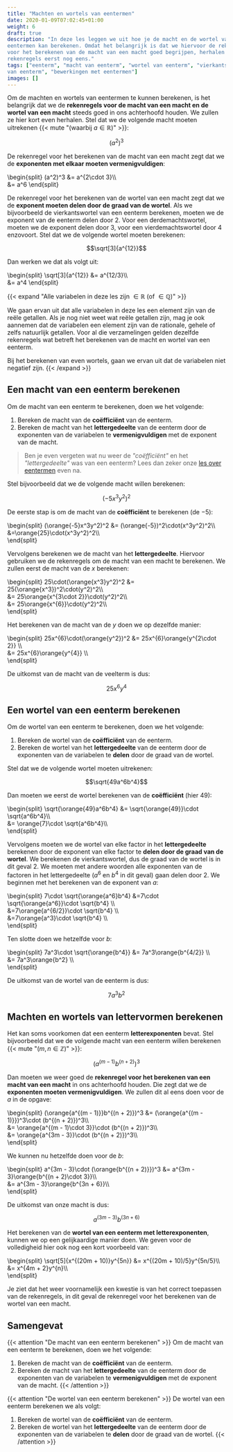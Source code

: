 ```yaml
---
title: "Machten en wortels van eentermen"
date: 2020-01-09T07:02:45+01:00
weight: 6
draft: true
description: "In deze les leggen we uit hoe je de macht en de wortel van
eentermen kan berekenen. Omdat het belangrijk is dat we hiervoor de rekenregels
voor het berekenen van de macht van een macht goed begrijpen, herhalen we die
rekenregels eerst nog eens."
tags: ["eenterm", "macht van eenterm", "wortel van eenterm", "vierkantswortel
van eenterm", "bewerkingen met eentermen"]
images: []
---
```


Om de machten en wortels van eentermen te kunnen berekenen, is het belangrijk
dat we de **rekenregels voor de macht van een macht en de wortel van een
macht** steeds goed in ons achterhoofd houden. We zullen ze hier kort even
herhalen. Stel dat we de volgende macht moeten uitrekenen
{{< mute "(waarbij $a \in \mathbb{R}$)" >}}:

$$(a^2)^3$$

De rekenregel voor het berekenen van de macht van een macht zegt dat we de
**exponenten met elkaar moeten vermenigvuldigen**:

\begin{split}
    (a^2)^3 &= a^{2\cdot 3}\\\\\
    &= a^6
\end{split}

De rekenregel voor het berekenen van de wortel van een macht zegt dat we de
**exponent moeten delen door de graad van de wortel**. Als we bijvoorbeeld de
vierkantswortel van een eenterm berekenen, moeten we de exponent van de
eenterm delen door $2$. Voor een derdemachtswortel, moeten we de exponent delen
door $3$, voor een vierdemachtswortel door $4$ enzovoort. Stel dat we de
volgende wortel moeten berekenen:

$$\sqrt[3]{a^{12}}$$

Dan werken we dat als volgt uit:

\begin{split}
    \sqrt[3]{a^{12}} &= a^{12/3}\\\\\
    &= a^4
\end{split}

{{< expand "Alle variabelen in deze les zijn $\in \mathbb{R}$ (of $\in \mathbb{Q}$)" >}}

We gaan ervan uit dat alle variabelen in deze les een element zijn van de reële
getallen. Als je nog niet weet wat reële getallen zijn, mag je ook aannemen
dat de variabelen een element zijn van de rationale, gehele of zelfs natuurlijk
getallen. Voor al die verzamelingen gelden dezelfde rekenregels wat
betreft het berekenen van de macht en wortel van een eenterm.

Bij het berekenen van even wortels, gaan we ervan uit dat de variabelen niet
negatief zijn.
{{< /expand >}}


## Een macht van een eenterm berekenen

Om de macht van een eenterm te berekenen, doen we het volgende:

1. Bereken de macht van de **coëfficiënt** van de eenterm.
2. Bereken de macht van het **lettergedeelte** van de eenterm door de
   exponenten van de variabelen te **vermenigvuldigen** met de exponent van de
   macht.

> Ben je even vergeten wat nu weer de *"coëfficiënt"* en het *"lettergedeelte"*
> was van een eenterm? Lees dan zeker onze [les over
> eentermen](../../eentermen/eenterm) even na.

Stel bijvoorbeeld dat we de volgende macht willen berekenen:

$$(-5x^3y^2)^2$$

De eerste stap is om de macht van de **coëfficiënt** te berekenen (de $-5$):

\begin{split}
    (\orange{-5}x^3y^2)^2 &= (\orange{-5})^2\cdot(x^3y^2)^2\\\\\
    &=\orange{25}\cdot(x^3y^2)^2\\\\\
\end{split}

Vervolgens berekenen we de macht van het **lettergedeelte**. Hiervoor gebruiken
we de rekenregels om de macht van een macht te berekenen. We zullen eerst de
macht van de $x$ berekenen:

\begin{split}
    25\cdot(\orange{x^3}y^2)^2
    &= 25(\orange{x^3})^2\cdot(y^2)^2\\\\\
    &= 25\orange{x^{3\cdot 2}}\cdot(y^2)^2\\\\\
    &= 25\orange{x^{6}}\cdot(y^2)^2\\\\\
\end{split}

Het berekenen van de macht van de $y$ doen we op dezelfde manier:

\begin{split}
    25x^{6}\cdot(\orange{y^2})^2
    &= 25x^{6}\orange{y^{2\cdot 2}} \\\\\
    &= 25x^{6}\orange{y^{4}} \\\\\
\end{split}

De uitkomst van de macht van de veelterm is dus:

$$25x^6y^4$$

## Een wortel van een eenterm berekenen

Om de wortel van een eenterm te berekenen, doen we het volgende:

1. Bereken de wortel van de **coëfficiënt** van de eenterm.
2. Bereken de wortel van het **lettergedeelte** van de eenterm door de
   exponenten van de variabelen te **delen** door de graad van de
   wortel.

Stel dat we de volgende wortel moeten uitrekenen:

$$\sqrt{49a^6b^4}$$

Dan moeten we eerst de wortel berekenen van de **coëfficiënt** (hier $49$):

\begin{split}
    \sqrt{\orange{49}a^6b^4}
    &=  \sqrt{\orange{49}}\cdot \sqrt{a^6b^4}\\\\\
    &=  \orange{7}\cdot \sqrt{a^6b^4}\\\\\
\end{split}

Vervolgens moeten we de wortel van elke factor in het **lettergedeelte**
berekenen door de exponent van elke factor te **delen door de graad van de
wortel**. We berekenen de vierkantswortel, dus de graad van de wortel is in dit
geval $2$. We moeten met andere woorden alle exponenten van de factoren in het
lettergedeelte ($a^6$ en $b^4$ in dit geval) gaan delen door $2$. We beginnen
met het berekenen van de exponent van $a$:

\begin{split}
    7\cdot \sqrt{\orange{a^6}b^4}
    &=7\cdot \sqrt{\orange{a^6}}\cdot \sqrt{b^4} \\\\\
    &=7\orange{a^{6/2}}\cdot \sqrt{b^4} \\\\\
    &=7\orange{a^3}\cdot \sqrt{b^4} \\\\\
\end{split}

Ten slotte doen we hetzelfde voor $b$:

\begin{split}
    7a^3\cdot \sqrt{\orange{b^4}}
    &= 7a^3\orange{b^{4/2}} \\\\\
    &= 7a^3\orange{b^2} \\\\\
\end{split}

De uitkomst van de wortel van de eenterm is dus:

$$7a^3b^2$$

## Machten en wortels van lettervormen berekenen

Het kan soms voorkomen dat een eenterm **letterexponenten** bevat.
Stel bijvoorbeeld dat we de volgende macht van een eenterm willen berekenen
{{< mute "($m, n \in \mathbb{Z}$)" >}}:

$$(a^{(m - 1)}b^{(n + 2)})^3$$

Dan moeten we weer goed de **rekenregel voor het berekenen van een macht van
een macht** in ons achterhoofd houden. Die zegt dat we de **exponenten moeten
vermenigvuldigen**. We zullen dit al eens doen voor de $a$ in de opgave:

\begin{split}
    (\orange{a^{(m - 1)}}b^{(n + 2)})^3
    &= (\orange{a^{(m - 1)}})^3\cdot (b^{(n + 2)})^3\\\\\
    &= \orange{a^{(m - 1)\cdot 3}}\cdot (b^{(n + 2)})^3\\\\\
    &= \orange{a^{3m - 3}}\cdot (b^{(n + 2)})^3\\\\\
\end{split}

We kunnen nu hetzelfde doen voor de $b$:

\begin{split}
    a^{3m - 3}\cdot (\orange{b^{(n + 2)}})^3
    &= a^{3m - 3}\orange{b^{(n + 2)\cdot 3}}\\\\\
    &= a^{3m - 3}\orange{b^{3n + 6}}\\\\\
\end{split}

De uitkomst van onze macht is dus:

$$a^{(3m - 3)}b^{(3n + 6)}$$

Het berekenen van de **wortel van een eenterm met letterexponenten**, kunnen we
op een gelijkaardige manier doen. We geven voor de volledigheid hier ook nog
een kort voorbeeld van:

\begin{split}
    \sqrt[5]{x^{(20m + 10)}y^{5n}}
    &= x^{(20m + 10)/5}y^{5n/5}\\\\\
    &= x^{4m + 2}y^{n}\\\\\
\end{split}

Je ziet dat het weer voornamelijk een kwestie is van het correct toepassen van
de rekenregels, in dit geval de rekenregel voor het berekenen van de wortel van
een macht.

## Samengevat

{{< attention "De macht van een eenterm berekenen" >}}
Om de macht van een eenterm te berekenen, doen we het volgende:

1. Bereken de macht van de **coëfficiënt** van de eenterm.
2. Bereken de macht van het **lettergedeelte** van de eenterm door de
   exponenten van de variabelen te **vermenigvuldigen** met de exponent van de
   macht.
{{< /attention >}}

{{< attention "De wortel van een eenterm berekenen" >}}
De wortel van een eenterm berekenen we als volgt:

1. Bereken de wortel van de **coëfficiënt** van de eenterm.
2. Bereken de wortel van het **lettergedeelte** van de eenterm door de
   exponenten van de variabelen te **delen** door de graad van de
   wortel.
{{< /attention >}}
